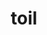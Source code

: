 ---
category: 4-letters
denotation: null
name: toil
reference_link: https://www.etymonline.com/word/toil
root_language: null
root_name: null
title: toil
type: free
word_sums:
- respelling: toil
  sum: 'Toil + '
---